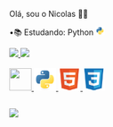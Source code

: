 Olá, sou o Nicolas 🙋‍♂️

•📚 Estudando:
    Python <img  height="16" width="16" src="https://raw.githubusercontent.com/devicons/devicon/master/icons/python/python-original.svg">
   
    


<div>
  <a href="https://github.com/nicolasdonada">
  <img height="180em" src="https://github-readme-stats.vercel.app/api?username=Nicolasdonada&show_icons=true&theme=algolia&include_all_commits=true&count_private=true"/>
   <img height="180em" src="https://github-readme-stats.vercel.app/api/top-langs/?username=nicolasdonada&layout=compact&langs_count=7&theme=algolia"/>
</div>
<div style="display: inline_block"><br>
  <img  height="40" width="40" src="https://cdn.jsdelivr.net/gh/devicons/devicon/icons/java/java-plain-wordmark.svg" />
  <img  height="40" width="40" src="https://raw.githubusercontent.com/devicons/devicon/master/icons/python/python-original.svg">
  <img  height="40" width="40" src="https://raw.githubusercontent.com/devicons/devicon/master/icons/html5/html5-original.svg">
  <img  height="40" width="40" src="https://raw.githubusercontent.com/devicons/devicon/master/icons/css3/css3-original.svg">
</div>
  
  ##
  
 <a href = "mailto:nicolasdonada4@gmail.com"><img src="https://img.shields.io/badge/-Gmail-%23333?style=for-the-badge&logo=gmail&logoColor=white" target="_blank"></a>

